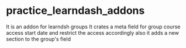 # practice_learndash_addons
It is an addon for learndsh groups
It crates a meta field for group course access start date and restrict the access accordingly 
also it adds a new section to the group's field
